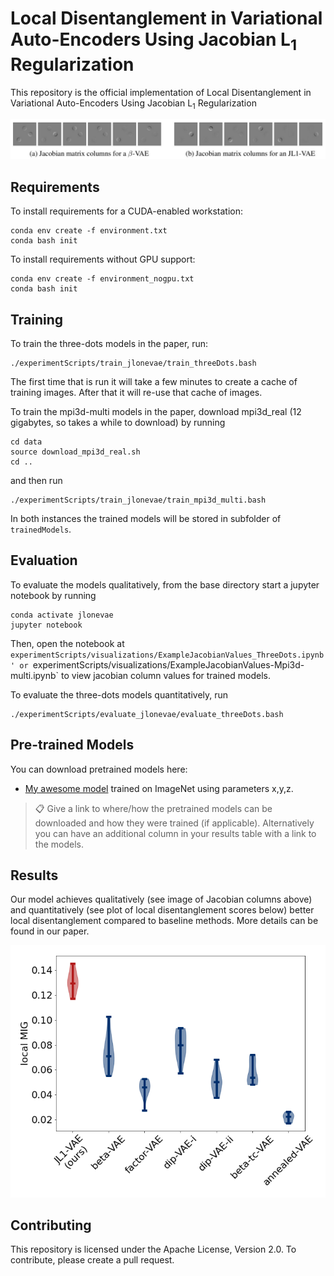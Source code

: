 # Local Disentanglement in Variational Auto-Encoders Using Jacobian L<sub>1</sub> Regularization 

This repository is the official implementation of Local Disentanglement in Variational Auto-Encoders Using Jacobian L<sub>1</sub> Regularization

<img src="exampleJacobianColumns.jpg" alt="Local Disentanglement Jacobians for Three Dots" width=800>


## Requirements

To install requirements for a CUDA-enabled workstation:
```setup
conda env create -f environment.txt
conda bash init
```

To install requirements without GPU support:
```setup
conda env create -f environment_nogpu.txt
conda bash init
```

## Training

To train the three-dots models in the paper, run:
```train
./experimentScripts/train_jlonevae/train_threeDots.bash
```
The first time that is run it will take a few minutes to create a cache of
training images. After that it will re-use that cache of images.


To train the mpi3d-multi models in the paper,
download mpi3d\_real (12 gigabytes, so takes a while to download) by running
```download
cd data
source download_mpi3d_real.sh
cd ..
```
and then run
```train
./experimentScripts/train_jlonevae/train_mpi3d_multi.bash
```

In both instances the trained models will be stored in subfolder of `trainedModels`.

## Evaluation
To evaluate the models qualitatively, from the base directory start a jupyter
notebook by running
```jupyter
conda activate jlonevae
jupyter notebook
```
Then, open the notebook at 
`experimentScripts/visualizations/ExampleJacobianValues_ThreeDots.ipynb'
or
`experimentScripts/visualizations/ExampleJacobianValues-Mpi3d-multi.ipynb`
to view jacobian column values for trained models.

To evaluate the three-dots models quantitatively, run
```eval
./experimentScripts/evaluate_jlonevae/evaluate_threeDots.bash
```

## Pre-trained Models

You can download pretrained models here:

- [My awesome model](https://drive.google.com/mymodel.pth) trained on ImageNet using parameters x,y,z. 

>📋  Give a link to where/how the pretrained models can be downloaded and how they were trained (if applicable).  Alternatively you can have an additional column in your results table with a link to the models.

## Results

Our model achieves qualitatively (see image of Jacobian columns above) and quantitatively (see plot 
of local disentanglement scores below) better local disentanglement compared to baseline methods. More details
can be found in our paper.

<img src="exampleLocalMIGScores.png" alt="Local Disentanglement Jacobians for Three Dots" width=800>

## Contributing

This repository is licensed under the Apache License, Version 2.0. To
contribute, please create a pull request.

